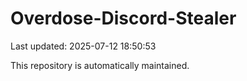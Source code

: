 # Overdose-Discord-Stealer

Last updated: 2025-07-12 18:50:53

This repository is automatically maintained.

